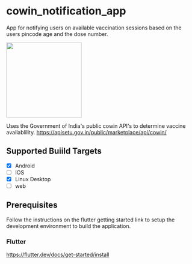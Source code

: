 # cowin_notification_app
App for notifying users on available vaccination sessions based on the users pincode age and the dose number.

<img src="https://user-images.githubusercontent.com/14183019/119293363-e4be4a80-bc6f-11eb-847b-d25f2db66080.jpg" data-canonical-src="https://user-images.githubusercontent.com/14183019/119293363-e4be4a80-bc6f-11eb-847b-d25f2db66080.jpg" width="200" />

Uses the Government of India's public cowin API's to determine vaccine availablility.
https://apisetu.gov.in/public/marketplace/api/cowin/

## Supported Buiild Targets
-[x] Android
-[ ] IOS
-[x] Linux Desktop
-[ ] web

## Prerequisites
Follow the instructions on the flutter getting started link to setup the development environment to build the application.
### Flutter
https://flutter.dev/docs/get-started/install
